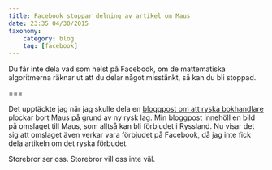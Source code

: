 ```yaml
---
title: Facebook stoppar delning av artikel om Maus
date: 23:35 04/30/2015
taxonomy:
    category: blog
    tag: [facebook]
---
```

Du får inte dela vad som helst på Facebook, om de mattematiska algoritmerna räknar ut att du delar något misstänkt, så kan du bli stoppad.

===

Det upptäckte jag när jag skulle dela en [bloggpost om att ryska bokhandlare](/blog/ryska-bokaffarer-tar-bort-maus) plockar bort Maus på grund av ny rysk lag. Min bloggpost innehöll en bild på omslaget till Maus, som alltså kan bli förbjudet i Ryssland. Nu visar det sig att omslaget även verkar vara förbjudet på Facebook, då jag inte fick dela artikeln om det ryska förbudet.

Storebror ser oss. Storebror vill oss inte väl.
